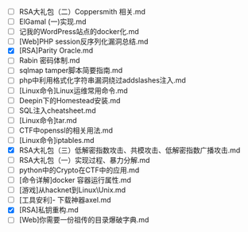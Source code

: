 - [ ] RSA大礼包（二）Coppersmith 相关.md
- [ ] ElGamal (一)实现.md
- [ ] 记我的WordPress站点的docker化.md
- [ ] [Web]PHP session反序列化漏洞总结.md
- [x] [RSA]Parity Oracle.md
- [ ] Rabin 密码体制.md
- [ ] sqlmap tamper脚本简要指南.md
- [ ] php中利用格式化字符串漏洞绕过addslashes注入.md
- [ ] [Linux命令]Linux运维常用命令.md
- [ ] Deepin下的Homestead安装.md
- [ ] SQL注入cheatsheet.md
- [ ] [Linux命令]tar.md
- [ ] CTF中openssl的相关用法.md
- [ ] [Linux命令]iptables.md
- [x] RSA大礼包（三）低解密指数攻击、共模攻击、低解密指数广播攻击.md
- [ ] RSA大礼包（一）实现过程、暴力分解.md
- [ ] python中的Crypto在CTF中的应用.md
- [ ] [命令详解]docker 容器运行属性.md
- [ ] [游戏]从hacknet到Linux\Unix.md
- [ ] [工具安利]- 下载神器axel.md
- [x] [RSA]私钥重构.md
- [ ] [Web]你需要一份祖传的目录爆破字典.md